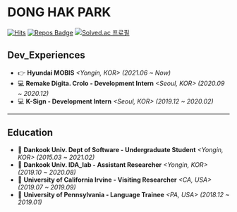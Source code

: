 <div>
  
# DONG HAK PARK

</div>
<div align=left>

[![Hits](https://hits.seeyoufarm.com/api/count/incr/badge.svg?url=https%3A%2F%2Fgithub.com%2FDonghakPark)](https://hits.seeyoufarm.com)
[![Repos Badge](https://badges.pufler.dev/repos/DonghakPark)](https://badges.pufler.dev)
[![Solved.ac 프로필](http://mazassumnida.wtf/api/mini/generate_badge?boj=ehdgkr03)](https://solved.ac/ehdgkr03)

</div>

<!--

<div>
  
  [![DONGHAK's github stats](https://github-readme-stats.vercel.app/api?username=donghakpark)](https://github.com/DonghakPark)
  [![Solved.ac 프로필](http://mazassumnida.wtf/api/v2/generate_badge?boj=ehdgkr03)](https://solved.ac/ehdgkr03)

</div>
[![Donghak's github stats](https://github-readme-stats.vercel.app/api?username=DonghakPark&show_icons=true&theme=vue)](https://github.com/anuraghazra/github-readme-stats)
[![Top Langs](https://github-readme-stats.vercel.app/api/top-langs/?username=DonghakPark&layout=compact)](https://github.com/anuraghazra/github-readme-stats)

-->

<div>

  ## Dev_Experiences
  - 👉 **Hyundai MOBIS** *<Yongin, KOR> (2021.06 ~ _Now_)*
  - 💻 **Remake Digita. Crolo - Development Intern** *<Seoul, KOR> (2020.09 ~ 2020.12)* 
  - 💻 **K-Sign - Development Intern** *<Seoul, KOR> (2019.12 ~ 2020.02)*
  ---
</div>
  
<div>
  
  ## Education
  - 🏫 **Dankook Univ. Dept of Software - Undergraduate Student** *<Yongin, KOR> (2015.03 ~ 2021.02)*
  - 🏫 **Dankook Univ. IDA_lab - Assistant Researcher** *<Yongin, KOR> (2019.10 ~ 2020.08)*
  - 🏫 **University of California Irvine - Visiting Researcher** *<CA, USA> (2019.07 ~ 2019.09)*  
  - 🏫 **University of Pennsylvania - Language Trainee** *<PA, USA> (2018.12 ~ 2019.01)*  
</div>

